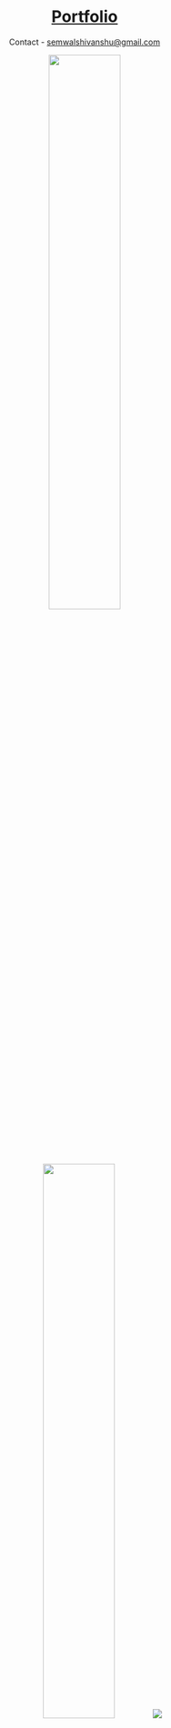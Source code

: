 <h1 align="center">
  <a href="https://shivanshu-semwal.github.io">Portfolio</a>
</h1>

<p align="center">
  Contact - <a href="mailto:semwalshivanshu@gmail.com">semwalshivanshu@gmail.com</a>
</p>

<p align="center">
  <img height="50%" width="auto" src ="https://github-readme-stats.vercel.app/api?username=shivanshu-semwal&show_icons=true&count_private=true&theme=darcula&hide_border=true&hide=issues,contribs&bg_color=00000000">
  <img height="50%" width="auto" src ="https://github-readme-stats.vercel.app/api/top-langs/?username=shivanshu-semwal&layout=compact&hide_border=true&theme=darcula&bg_color=00000000&langs_count=6&hide=jupyter%20notebook,tex,css,php">
  <img src ="https://github-readme-streak-stats.herokuapp.com?user=shivanshu-semwal&theme=darcula&hide_border=true&background=FFFFFF00">
  <br>
</p>

## Other profiles

- [Totoro-ghost](https://github.com/Totoro-ghost) for linux related stuff!
- [TotoroCodingDojo](https://github.com/TotoroCodingDojo) for my programming experiements!!
